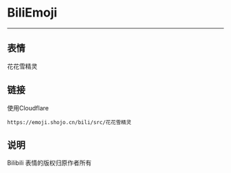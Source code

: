 # BiliEmoji
---
## 表情
花花雪精灵
## 链接
使用Cloudflare
```
https://emoji.shojo.cn/bili/src/花花雪精灵
```
## 说明
Bilibili 表情的版权归原作者所有
